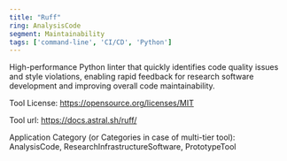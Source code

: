 ```yaml
---
title: "Ruff"
ring: AnalysisCode
segment: Maintainability
tags: ['command-line', 'CI/CD', 'Python']
---
```

High-performance Python linter that quickly identifies code quality issues and style violations, enabling rapid feedback for research software development and improving overall code maintainability.

Tool License: https://opensource.org/licenses/MIT

Tool url: https://docs.astral.sh/ruff/

Application Category (or Categories in case of multi-tier tool): AnalysisCode, ResearchInfrastructureSoftware, PrototypeTool
